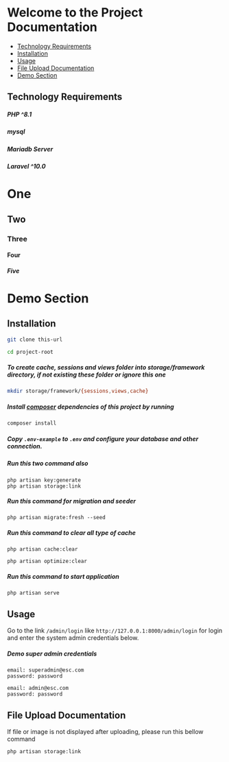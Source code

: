 # Welcome to the Project Documentation

- [Technology Requirements](#Technology-Requirements)
- [Installation](#installation)
- [Usage](#usage)
- [File Upload Documentation](#file-upload-documentation)
- [Demo Section](#demo-section)



## Technology Requirements


##### PHP ^8.1
##### mysql
##### Mariadb Server
##### Laravel ^10.0

# One
## Two
### Three
#### Four
##### Five

# Demo Section



## Installation

```sh
git clone this-url
```

```sh
cd project-root
```

##### To create cache, sessions and views folder into storage/framework directory, if not existing these folder or ignore this one

```sh
mkdir storage/framework/{sessions,views,cache}
```

##### Install [composer](https://getcomposer.org/) dependencies of this project by running

```sh
composer install
```

##### Copy `.env-example` to `.env` and configure your database and other connection.

##### Run this two command also

```shell
php artisan key:generate
php artisan storage:link 
```

##### Run this command for migration and seeder

```shell
php artisan migrate:fresh --seed
```


##### Run this command to clear all type of cache

```shell
php artisan cache:clear
```

```shell
php artisan optimize:clear
```


##### Run this command to start application

```shell
php artisan serve
```

## Usage

Go to the link `/admin/login` like `http://127.0.0.1:8000/admin/login` for login and enter the system admin credentials below.

##### Demo super admin credentials

```shell
email: superadmin@esc.com
password: password

email: admin@esc.com
password: password
```

## File Upload Documentation

If file or image is not displayed after uploading, please run this bellow command

```shell
php artisan storage:link 
```
